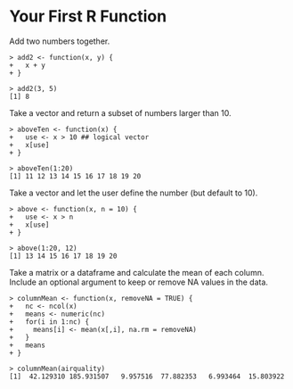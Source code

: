 Your First R Function
=====================

Add two numbers together.

	> add2 <- function(x, y) {
	+ 	x + y
	+ }

	> add2(3, 5)
	[1] 8

Take a vector and return a subset of numbers larger than 10.

	> aboveTen <- function(x) {
	+ 	use <- x > 10 ## logical vector
	+ 	x[use]
	+ }

	> aboveTen(1:20)
	[1] 11 12 13 14 15 16 17 18 19 20
	
Take a vector and let the user define the number (but default to 10).

	> above <- function(x, n = 10) {
	+ 	use <- x > n
	+ 	x[use]
	+ }
	
	> above(1:20, 12)
	[1] 13 14 15 16 17 18 19 20

Take a matrix or a dataframe and calculate the mean of each column. Include an optional argument to keep or remove NA values in the data.

	> columnMean <- function(x, removeNA = TRUE) {
	+   nc <- ncol(x)
	+   means <- numeric(nc)
	+   for(i in 1:nc) {
	+     means[i] <- mean(x[,i], na.rm = removeNA)
	+   }
	+   means
	+ }

	> columnMean(airquality)
	[1]  42.129310 185.931507   9.957516  77.882353   6.993464  15.803922


	